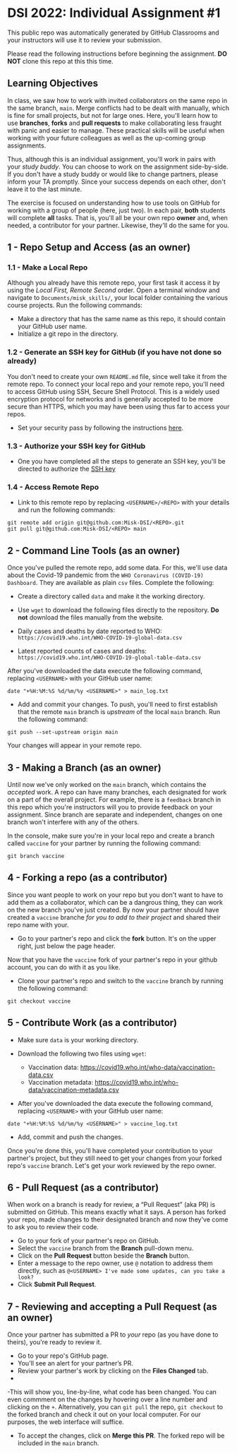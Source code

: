 # DSI 2022: Individual Assignment #1

This public repo was automatically generated by GitHub Classrooms and your instructors will use it to review your submission.

Please read the following instructions before beginning the assignment. **DO NOT** clone this repo at this this time.

## Learning Objectives

In class, we saw how to work with invited collaborators on the same repo in the same branch, `main`. Merge conflicts had to be dealt with manually, which is fine for small projects, but not for large ones. Here, you'll learn how to use **branches**, **forks** and **pull requests** to make collaborating less fraught with panic and easier to manage. These practical skills will be useful when working with your future colleagues as well as the up-coming group assignments.

Thus, although this is an individual assignment, you'll work in pairs with your _study buddy_. You can choose to work on the assignment side-by-side. If you don't have a study buddy or would like to change partners, please inform your TA promptly. Since your success depends on each other, don't leave it to the last minute.

The exercise is focused on understanding how to use tools on GitHub for working with a group of people (here, just two). In each pair, **both** students will complete **all** tasks. That is, you'll all be your own repo **owner** and, when needed, a contributor for your partner. Likewise, they'll do the same for you. 

## 1 - Repo Setup and Access (as an owner)

### 1.1 - Make a Local Repo

Although you already have this remote repo, your first task it access it by using the _Local First, Remote Second_ order. Open a terminal window and navigate to `Documents/misk_skills/`, your local folder containing the various course projects. Run the following commands: 

- Make a directory that has the same name as this repo, it should contain your GitHub user name.
- Initialize a git repo in the directory.

### 1.2 - Generate an SSH key for GitHub (if you have not done so already)

You don't need to create your own `README.md` file, since well take it from the remote repo. To connect your local repo and your remote repo, you'll need to access GitHub using SSH, Secure Shell Protocol. This is a widely used encryption protocol for networks and is generally accepted to be more secure than HTTPS, which you may have been using thus far to access your repos.

- Set your security pass by following the instructions [here](https://docs.github.com/en/authentication/connecting-to-github-with-ssh/generating-a-new-ssh-key-and-adding-it-to-the-ssh-agent). 

### 1.3 - Authorize your SSH key for GitHub

- One you have completed all the steps to generate an SSH key, you'll be directed to authorize the [SSH key](https://docs.github.com/en/articles/authorizing-an-ssh-key-for-use-with-saml-single-sign-on)

### 1.4 - Access Remote Repo

- Link to this remote repo by replacing `<USERNAME>/<REPO>` with your details and run the following commands:

```
git remote add origin git@github.com:Misk-DSI/<REPO>.git
git pull git@github.com:Misk-DSI/<REPO> main
```

## 2 - Command Line Tools (as an owner)

Once you've pulled the remote repo, add some data. For this, we'll use data about the Covid-19 pandemic from the `WHO Coronavirus (COVID-19) Dashboard`. They are available as plain `csv` files. Complete the following:

- Create a directory called `data` and make it the working directory.
- Use `wget` to download the following files directly to the repository. **Do not** download the files manually from the website.

- Daily cases and deaths by date reported to WHO: `https://covid19.who.int/WHO-COVID-19-global-data.csv`
- Latest reported counts of cases and deaths: `https://covid19.who.int/WHO-COVID-19-global-table-data.csv`

After you've downloaded the data execute the following command, replacing `<USERNAME>` with your GitHub user name:

```
date "+%H:%M:%S %d/%m/%y <USERNAME>" > main_log.txt
```

- Add and commit your changes. To push, you'll need to first establish that the remote `main` branch is _upstream_ of the local `main` branch. Run the following command:

```
git push --set-upstream origin main
```

Your changes will appear in your remote repo.

## 3 - Making a Branch (as an owner)

Until now we've only worked on the `main` branch, which contains the _accepted_ work. A repo can have many branches, each designated for work on a part of the overall project. For example, there is a `feedback` branch in this repo which you're instructors will you to provide feedback on your assignment.  Since branch are separate and independent, changes on one branch won't interfere with any of the others.

In the console, make sure you're in your local repo and create a branch called `vaccine` for your partner by running the following command:

```
git branch vaccine
```

## 4 - Forking a repo (as a contributor)

Since you want people to work on your repo but you don't want to have to add them as a collaborator, which can be a dangrous thing, they can work on the new branch you've just created. By now your partner should have created a `vaccine` branche _for you to add to their project_ and shared their repo name with your.

- Go to your partner's repo and click the **fork** button. It's on the upper right, just below the page header.

Now that you have the `vaccine` fork of your partner's repo in your github account, you can do with it as you like.

- Clone your partner's repo and switch to the `vaccine` branch by running the following command:

```
git checkout vaccine
```

## 5 - Contribute Work (as a contributor)

- Make sure `data` is your working directory.
- Download the following two files using `wget`:

  - Vaccination data: https://covid19.who.int/who-data/vaccination-data.csv
  - Vaccination metadata: https://covid19.who.int/who-data/vaccination-metadata.csv

- After you've downloaded the data execute the following command, replacing `<USERNAME>` with your GitHub user name:

```
date "+%H:%M:%S %d/%m/%y <USERNAME>" > vaccine_log.txt
```

- Add, commit and push the changes.

Once you're done this, you'll have completed your contribution to your partner's project, but they still need to get your changes from your forked repo's `vaccine` branch. Let's get your work reviewed by the repo owner. 

## 6 - Pull Request (as a contributor)

When work on a branch is ready for review, a “Pull Request” (aka PR) is submitted on GitHub. This means exactly what it says. A person has forked your repo, made changes to their designated branch and now they've come to ask you to review their code.

- Go to your fork of your partner's repo on GitHub.
- Select the `vaccine` branch from the **Branch** pull-down menu.
- Click on the **Pull Request** button beside the **Branch** button.
- Enter a message to the repo owner, use `@` notation to address them directly, such as `@<USERNAME> I've made some updates, can you take a look?`
- Click **Submit Pull Request**.

## 7 - Reviewing and accepting a Pull Request (as an owner)

Once your partner has submitted a PR to _your_ repo (as you have done to theirs), you're ready to review it. 

- Go to your repo's GitHub page.
- You'll see an alert for your partner’s PR.
- Review your partner's work by clicking on the **Files Changed** tab.
- 
-This will show you, line-by-line, what code has been changed. You can even commment on the changes by hovering over a line number and clicking on the `+`. Alternatively, you can `git pull` the repo, `git checkout` to the forked branch and check it out on your local computer. For our purposes, the web interface will suffice.

- To accept the changes, click on **Merge this PR**. The forked repo will be included in the `main` branch.
